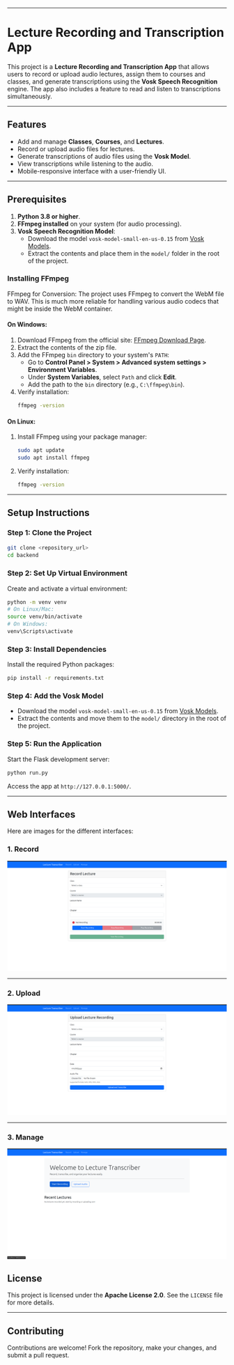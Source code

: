 
---

# Lecture Recording and Transcription App

This project is a **Lecture Recording and Transcription App** that allows users to record or upload audio lectures, assign them to courses and classes, and generate transcriptions using the **Vosk Speech Recognition** engine. The app also includes a feature to read and listen to transcriptions simultaneously.

---

## **Features**
- Add and manage **Classes**, **Courses**, and **Lectures**.
- Record or upload audio files for lectures.
- Generate transcriptions of audio files using the **Vosk Model**.
- View transcriptions while listening to the audio.
- Mobile-responsive interface with a user-friendly UI.

---

## **Prerequisites**
1. **Python 3.8 or higher**.
2. **FFmpeg installed** on your system (for audio processing).
3. **Vosk Speech Recognition Model**:
   - Download the model `vosk-model-small-en-us-0.15` from [Vosk Models](https://alphacephei.com/vosk/models).
   - Extract the contents and place them in the `model/` folder in the root of the project.

### **Installing FFmpeg**
FFmpeg for Conversion: The project uses FFmpeg to convert the WebM file to WAV. This is much more reliable for handling various audio codecs that might be inside the WebM container.

#### On **Windows**:
1. Download FFmpeg from the official site: [FFmpeg Download Page](https://ffmpeg.org/download.html).
2. Extract the contents of the zip file.
3. Add the FFmpeg `bin` directory to your system's `PATH`:
   - Go to **Control Panel > System > Advanced system settings > Environment Variables**.
   - Under **System Variables**, select `Path` and click **Edit**.
   - Add the path to the `bin` directory (e.g., `C:\ffmpeg\bin`).
4. Verify installation:
   ```bash
   ffmpeg -version
   ```

#### On **Linux**:
1. Install FFmpeg using your package manager:
   ```bash
   sudo apt update
   sudo apt install ffmpeg
   ```
2. Verify installation:
   ```bash
   ffmpeg -version
   ```

---

## **Setup Instructions**

### Step 1: Clone the Project
```bash
git clone <repository_url>
cd backend
```

### Step 2: Set Up Virtual Environment
Create and activate a virtual environment:
```bash
python -m venv venv
# On Linux/Mac:
source venv/bin/activate
# On Windows:
venv\Scripts\activate
```

### Step 3: Install Dependencies
Install the required Python packages:
```bash
pip install -r requirements.txt
```

### Step 4: Add the Vosk Model
- Download the model `vosk-model-small-en-us-0.15` from [Vosk Models](https://alphacephei.com/vosk/models).
- Extract the contents and move them to the `model/` directory in the root of the project.

### Step 5: Run the Application
Start the Flask development server:
```bash
python run.py
```

Access the app at `http://127.0.0.1:5000/`.

---

## **Web Interfaces**

Here are images for the different interfaces:

### **1. Record**
![Record Interface](images/record.png)

---

### **2. Upload**
![Upload Interface](images/upload.png)

---

### **3. Manage**
![Manage Interface](images/manage.png)



## **License**
This project is licensed under the **Apache License 2.0**. See the `LICENSE` file for more details.

---

## **Contributing**
Contributions are welcome! Fork the repository, make your changes, and submit a pull request.
